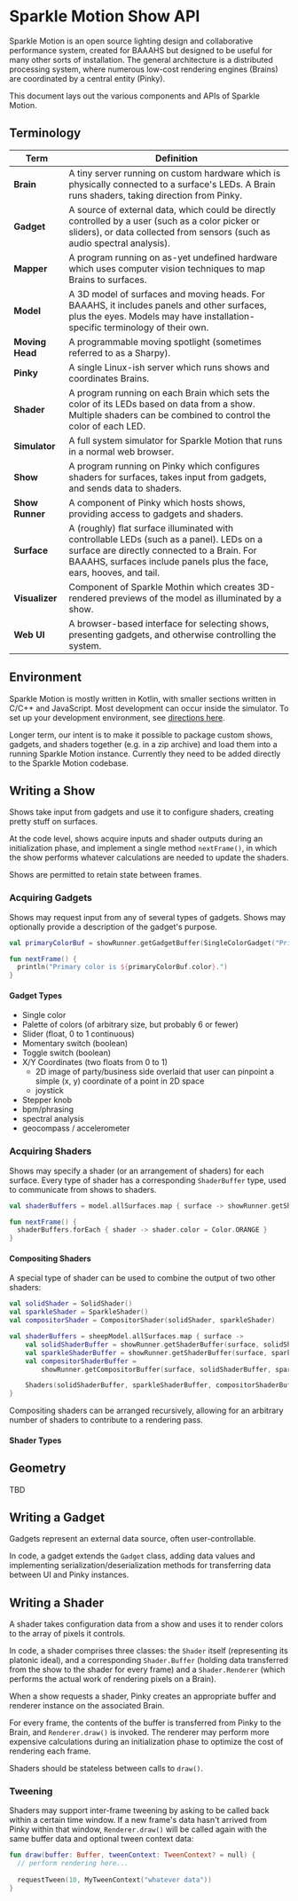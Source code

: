 # Sparkle Motion Show API

Sparkle Motion is an open source lighting design and collaborative performance system, created for BAAAHS but designed
to be useful for many other sorts of installation. The general architecture is a distributed processing system, where
numerous low-cost rendering engines (Brains) are coordinated by a central entity (Pinky).

This document lays out the various components and APIs of Sparkle Motion.

## Terminology

| Term | Definition |
| --- | --- |
| **Brain** | A tiny server running on custom hardware which is physically connected to a surface's LEDs. A Brain runs shaders, taking direction from Pinky. |
| **Gadget** | A source of external data, which could be directly controlled by a user (such as a color picker or sliders), or data collected from sensors (such as audio spectral analysis). |
| **Mapper** | A program running on as-yet undefined hardware which uses computer vision techniques to map Brains to surfaces. |
| **Model** | A 3D model of surfaces and moving heads. For BAAAHS, it includes panels and other surfaces, plus the eyes. Models may have installation-specific terminology of their own. |
| **Moving Head** | A programmable moving spotlight (sometimes referred to as a Sharpy). |
| **Pinky** | A single Linux-ish server which runs shows and coordinates Brains. | 
| **Shader** | A program running on each Brain which sets the color of its LEDs based on data from a show. Multiple shaders can be combined to control the color of each LED. |
| **Simulator** | A full system simulator for Sparkle Motion that runs in a normal web browser. | 
| **Show** | A program running on Pinky which configures shaders for surfaces, takes input from gadgets, and sends data to shaders. | 
| **Show Runner** | A component of Pinky which hosts shows, providing access to gadgets and shaders. |
| **Surface** | A (roughly) flat surface illuminated with controllable LEDs (such as a panel). LEDs on a surface are directly connected to a Brain. For BAAAHS, surfaces include panels plus the face, ears, hooves, and tail. |
| **Visualizer** | Component of Sparkle Mothin which creates 3D-rendered previews of the model as illuminated by a show. |
| **Web UI** | A browser-based interface for selecting shows, presenting gadgets, and otherwise controlling the system. |

## Environment

Sparkle Motion is mostly written in Kotlin, with smaller sections written in C/C++ and JavaScript. Most development can
occur inside the simulator. To set up your development environment, see
[directions here](https://github.com/baaahs/sparklemotion).

Longer term, our intent is to make it possible to package custom shows, gadgets, and shaders together (e.g. in a zip
archive) and load them into a running Sparkle Motion instance. Currently they need to be added directly to the Sparkle
Motion codebase.

## Writing a Show

Shows take input from gadgets and use it to configure shaders, creating pretty stuff on surfaces.

At the code level, shows acquire inputs and shader outputs during an initialization phase, and implement a single method
`nextFrame()`, in which the show performs whatever calculations are needed to update the shaders.

Shows are permitted to retain state between frames.

### Acquiring Gadgets

Shows may request input from any of several types of gadgets. Shows may optionally provide a description of the
gadget's purpose.

```kotlin
val primaryColorBuf = showRunner.getGadgetBuffer(SingleColorGadget("Primary Color"))

fun nextFrame() {
  println("Primary color is ${primaryColorBuf.color}.")
}
```

#### Gadget Types
- Single color
- Palette of colors (of arbitrary size, but probably 6 or fewer)
- Slider (float, 0 to 1 continuous)
- Momentary switch (boolean)
- Toggle switch (boolean)
- X/Y Coordinates (two floats from 0 to 1)
  - 2D image of party/business side overlaid that user can pinpoint a simple (x, y) coordinate of a point in 2D space
  - joystick
- Stepper knob
- bpm/phrasing
- spectral analysis
- geocompass / accelerometer


### Acquiring Shaders

Shows may specify a shader (or an arrangement of shaders) for each surface. Every type of shader has a corresponding
`ShaderBuffer` type, used to communicate from shows to shaders.

```kotlin
val shaderBuffers = model.allSurfaces.map { surface -> showRunner.getShaderBuffer(surface, SolidColorShader()) } 

fun nextFrame() {
  shaderBuffers.forEach { shader -> shader.color = Color.ORANGE }
}
```

#### Compositing Shaders
A special type of shader can be used to combine the output of two other shaders:

```kotlin
val solidShader = SolidShader()
val sparkleShader = SparkleShader()
val compositorShader = CompositorShader(solidShader, sparkleShader)

val shaderBuffers = sheepModel.allSurfaces.map { surface ->
    val solidShaderBuffer = showRunner.getShaderBuffer(surface, solidShader)
    val sparkleShaderBuffer = showRunner.getShaderBuffer(surface, sparkleShader)
    val compositorShaderBuffer =
        showRunner.getCompositorBuffer(surface, solidShaderBuffer, sparkleShaderBuffer, CompositingMode.ADD)

    Shaders(solidShaderBuffer, sparkleShaderBuffer, compositorShaderBuffer)
}
```

Compositing shaders can be arranged recursively, allowing for an arbitrary number of shaders to contribute to a
rendering pass.

#### Shader Types

## Geometry

TBD

## Writing a Gadget

Gadgets represent an external data source, often user-controllable.

In code, a gadget extends the `Gadget` class, adding data values and implementing serialization/deserialization methods
for transferring data between UI and Pinky instances.

## Writing a Shader

A shader takes configuration data from a show and uses it to render colors to the array of pixels it controls.

In code, a shader comprises three classes: the `Shader` itself (representing its platonic ideal), and a corresponding
`Shader.Buffer` (holding data transferred from the show to the shader for every frame) and a `Shader.Renderer` (which
performs the actual work of rendering pixels on a Brain).

When a show requests a shader, Pinky creates an appropriate buffer and renderer instance on the associated Brain.

For every frame, the contents of the buffer is transferred from Pinky to the Brain, and `Renderer.draw()` is invoked.
The renderer may perform more expensive calculations during an initialization phase to optimize the cost of rendering
each frame.

Shaders should be stateless between calls to `draw()`.

### Tweening

Shaders may support inter-frame tweening by asking to be called back within a certain time window. If a new frame's
data hasn't arrived from Pinky within that window, `Renderer.draw()` will be called again with the same buffer data
and optional tween context data:

```kotlin
fun draw(buffer: Buffer, tweenContext: TweenContext? = null) {
  // perform rendering here...
  
  requestTween(10, MyTweenContext("whatever data"))
}
```